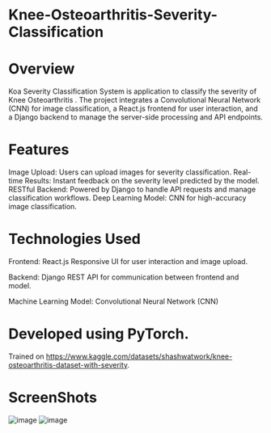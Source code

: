 # Knee-Osteoarthritis-Severity-Classification

# Overview

Koa Severity Classification System is application to classify the severity of Knee Osteoarthritis . The project integrates a Convolutional Neural Network (CNN) for image classification, a React.js frontend for user interaction, and a Django backend to manage the server-side processing and API endpoints.

# Features

Image Upload: Users can upload images for severity classification.
Real-time Results: Instant feedback on the severity level predicted by the model.
RESTful Backend: Powered by Django to handle API requests and manage classification workflows.
Deep Learning Model: CNN for high-accuracy image classification.

# Technologies Used

Frontend: React.js
Responsive UI for user interaction and image upload.

Backend: Django
REST API for communication between frontend and model.

Machine Learning Model: Convolutional Neural Network (CNN)

# Developed using PyTorch.

Trained on https://www.kaggle.com/datasets/shashwatwork/knee-osteoarthritis-dataset-with-severity.

# ScreenShots
![image](https://github.com/user-attachments/assets/cc5177d8-4a4a-4497-98ec-6370692b115b)
![image](https://github.com/user-attachments/assets/fd38f06b-6eaf-48ba-a16b-f087ce43e5d8)






